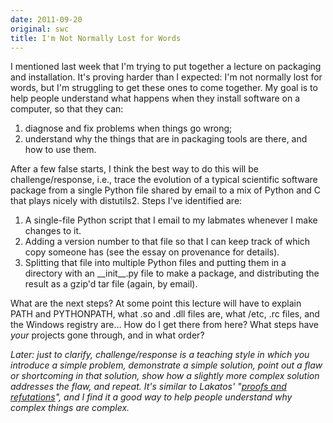 ```yaml
---
date: 2011-09-20
original: swc
title: I'm Not Normally Lost for Words
---
```

<p>I mentioned last week that I'm trying to put together a lecture on packaging and installation. It's proving harder than I expected: I'm not normally lost for words, but I'm struggling to get these ones to come together. My goal is to help people understand what happens when they install software on a computer, so that they can:</p>
<ol>
<li>diagnose and fix problems when things go wrong;</li>
<li>understand why the things that are in packaging tools are there, and how to use them.</li>
</ol>
<p>After a few false starts, I think the best way to do this will be challenge/response, i.e., trace the evolution of a typical scientific software package from a single Python file shared by email to a mix of Python and C that plays nicely with distutils2. Steps I've identified are:</p>
<ol>
<li>A single-file Python script that I email to my labmates whenever I make changes to it.</li>
<li>Adding a version number to that file so that I can keep track of which copy someone has (see the essay on provenance for details).</li>
<li>Splitting that file into multiple Python files and putting them in a directory with an __init__.py file to make a package, and distributing the result as a gzip'd tar file (again, by email).</li>
</ol>
<p>What are the next steps? At some point this lecture will have to explain PATH and PYTHONPATH, what .so and .dll files are, what /etc, .rc files, and the Windows registry are… How do I get there from here?  What steps have <em>your</em> projects gone through, and in what order?</p>
<p><em>Later: just to clarify, challenge/response is a teaching style in which you introduce a simple problem, demonstrate a simple solution, point out a flaw or shortcoming in that solution, show how a slightly more complex solution addresses the flaw, and repeat. It's similar to Lakatos' "<a href="http://www.amazon.com/Proofs-Refutations-Logic-Mathematical-Discovery/dp/0521290384">proofs and refutations</a>", and I find it a good way to help people understand why complex things are complex.</em></p>

